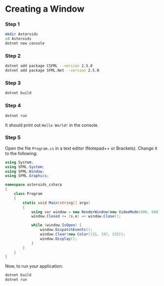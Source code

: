 ﻿# Creating a Window

### Step 1
```bash
mkdir Asteroids
cd Asteroids
dotnet new console
```

### Step 2
```bash
dotnet add package CSFML --version 2.5.0
dotnet add package SFML.Net --version 2.5.0
```

### Step 3
```bash
dotnet build
```

### Step 4
```bash
dotnet run
```

It should print out `Hello World!` in the console.

### Step 5
Open the file `Program.cs` in a text editor (Notepad++ or Brackets). Change it to the following:

```csharp
using System;
using SFML.System;
using SFML.Window;
using SFML.Graphics;

namespace asteroids_csharp
{
    class Program
    {
        static void Main(string[] args)
        {
            using var window = new RenderWindow(new VideoMode(800, 600), "Hello SFML");
            window.Closed += (s,e) => window.Close();

            while (window.IsOpen) {
                window.DispatchEvents();
                window.Clear(new Color(131, 197, 235));
                window.Display();
            }
        }
    }
}
```

Now, to run your application:
```bash
dotnet build
dotnet run
```
